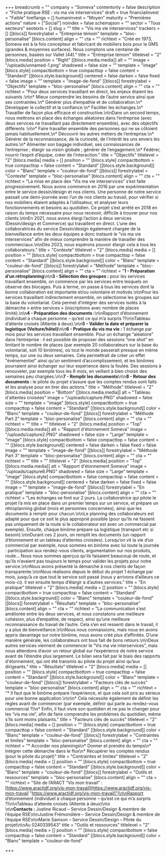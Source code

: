 +++
breadcrumb = ""
company = "Someva"
contentonly = false
description = "Fiche pratique RSE : vis ma vie interservices"
draft = true
financialinvest = "Faible"
hreflangs = []
humaninvest = "Moyen"
maturity = "Premières actions"
nature = ["Social"]
noindex = false
schemajson = ""
sector = "Tous secteurs"
seotexts = []
slug = ""
title = "Vis ma vie interservices"
trackers = []
[[blocs]]
forestrylabel = "Entreprise témoin"
template = "bloc-personalise"
[blocs.content]
align = ""
cta = ""
richtext = "Créé en 1973, Someva est à la fois concepteur et fabricant de mobiliers bois pour la GMS (grandes & moyennes surfaces). Nous comptons une centaine de personnes, basées sur Vallet (44)."
title = "Entreprise témoin"
titlelevel = "2"
[blocs.media]
position = "Right"
[[blocs.media.media]]
alt = ""
image = "/uploads/unnamed-1.png"
shadowed = false
size = ""
template = "image"
[blocs.style]
compactbottom = true
compacttop = false
content = "Standard"
[[blocs.style.background]]
centered = false
darken = false
fixed = false
image = ""
template = "image-de-fond"
[[blocs]]
forestrylabel = "Objectifs"
template = "bloc-personalise"
[blocs.content]
align = ""
cta = ""
richtext = "Pour deux services travaillant en direct, les enjeux étaient les suivants :\n\n* Mieux comprendre les besoins de l’autre service ainsi que ses contraintes.\n* Générer plus d’empathie et de collaboration.\n* Développer le collectif et la confiance.\n* Faciliter les échanges.\n* Travailler de façon plus efficace et constructive.\n\nDans un second temps, nous mettrons en place des échanges aléatoires dans l’entreprise (avec deux services ne travaillant pas directement ensemble), avec des objectifs différents :\n\n* Faire travailler ensemble des personnes qui ne se côtoient jamais habituellement.\n* Découvrir les autres métiers de l’entreprise.\n* Générer de la reconnaissance, de la curiosité, de l’intérêt les uns envers les autres.\n* Alimenter son bagage individuel, ses connaissances de l’entreprise ; élargir sa vision globale ; générer de l’engagement.\n* Fédérer, nourrir l’esprit d’équipe, créer de l’interaction."
title = "Objectifs"
titlelevel = "2"
[blocs.media]
media = []
position = ""
[blocs.style]
compactbottom = true
compacttop = false
content = "Standard"
[[blocs.style.background]]
color = "Blanc"
template = "couleur-de-fond"
[[blocs]]
forestrylabel = "Contexte"
template = "bloc-personalise"
[blocs.content]
align = ""
cta = ""
richtext = "La mise en place des “Vis ma vie interservices” s’est faite progressivement. Nous avons commencé en 2016 par une expérimentation entre le service dessin/design et nos clients. Une personne de notre service passait une demi-journée avec l’un de nos clients au travail, pour vérifier si nos mobiliers étaient adaptés à l’utilisateur, et analyser leurs fonctionnements et besoins au quotidien. Ce projet s’est arrêté en 2018 en raison du temps nécessaire pour nous recevoir, difficile à trouver pour nos clients.\n\nEn 2021, nous avons élargi l’action à deux services (Dessin/design et Commerce) qui travaillent en direct. L’une des collaboratrices du service Dessin/design également chargée de la bienveillance entre les deux équipes a donc instauré le “vis ma vie interservices” afin de mieux comprendre la manière de travailler des commerciaux.\n\nDès 2023, nous espérons pouvoir élargir cela à tous les collaborateurs."
title = "Contexte"
titlelevel = "2"
[blocs.media]
media = []
position = ""
[blocs.style]
compactbottom = true
compacttop = false
content = "Standard"
[[blocs.style.background]]
color = "Blanc"
template = "couleur-de-fond"
[[blocs]]
forestrylabel = "Méthode"
template = "bloc-personalise"
[blocs.content]
align = ""
cta = ""
richtext = "**1 - Préparation d’un rétroplanning**\n\n**3 - Sélection des groupes :** pour les services travaillant ensemble, on commence par les services entre lesquels on observe des blocages. Puis à terme, on passe à tous les services dont la bonne collaboration est importante et/ou volontaire et motivés.\n\nPour les services travaillant indirectement ensemble, on sélectionne les groupes sur la base du volontariat. Cela permet d’intégrer des services isolés à la démarche « entre services » (inscriptions avec nombre de places limité).\n\n**4 - Préparation des documents :**\n\nRapport d’étonnement (individuel à chaque personne – qu’est ce qui m’a surpris ?)\n\nTableau d’attente croisés (Attente à deux).\n\n**5 - Valider la date et préparer la logistique (Voiture/hôtel)**\n\n**6 - Pratique du vis ma vie :** 1 échange par mois pour les services travaillant ensemble. Pour un échange “aléatoire” dans l’entreprise : il est possible de proposer des sessions “one shot” en limitant le nombre de places (par exemple 20 collaborateurs sur la base du volontariat, soit 10 binômes), où tout le monde passerait presque en même temps, sur une ou deux semaines. Cela permettrait de créer un effet \"événementiel\" ainsi qu’un sentiment d’accomplissement, et les binômes pourraient ainsi échanger sur leur expérience dans la foulée. Des sessions à renouveler, par exemple tous les 6 mois, en veillant à bien choisir des semaines peu chargées.\n\n**7 - Remplir les documents**\n\n**8 - Retour des documents :** le pilote du projet s’assure que les comptes rendus sont faits et les analyse pour en tirer des actions."
title = "Méthode"
titlelevel = "2"
[blocs.media]
position = "Bottom"
[[blocs.media.media]]
alt = "Tableau d'attentes croisées"
image = "/uploads/capture.PNG"
shadowed = false
size = ""
template = "image"
[blocs.style]
compactbottom = true
compacttop = false
content = "Standard"
[[blocs.style.background]]
color = "Blanc"
template = "couleur-de-fond"
[[blocs]]
forestrylabel = "Méthode Part 2"
template = "bloc-personalise"
[blocs.content]
align = ""
cta = ""
richtext = ""
title = ""
titlelevel = "2"
[blocs.media]
position = "Top"
[[blocs.media.media]]
alt = "Rapport d'étonnement Someva"
image = "/uploads/capture2.PNG"
shadowed = false
size = "Large"
template = "image"
[blocs.style]
compactbottom = false
compacttop = false
content = ""
[[blocs.style.background]]
centered = false
darken = false
fixed = false
image = ""
template = "image-de-fond"
[[blocs]]
forestrylabel = "Méthode Part 3"
template = "bloc-personalise"
[blocs.content]
align = ""
cta = ""
richtext = ""
title = ""
titlelevel = "2"
[blocs.media]
position = "Top"
[[blocs.media.media]]
alt = "Rapport d'étonnement Someva"
image = "/uploads/capture6.PNG"
shadowed = false
size = "Large"
template = "image"
[blocs.style]
compactbottom = false
compacttop = false
content = ""
[[blocs.style.background]]
centered = false
darken = false
fixed = false
image = ""
template = "image-de-fond"
[[blocs]]
forestrylabel = "En pratique"
template = "bloc-personalise"
[blocs.content]
align = ""
cta = ""
richtext = "Les échanges se font sur 2 jours. La collaboratrice qui pilote le projet l’a mis en place dans un premier temps sur un service, et prépare un rétroplanning global (mois et personnes concernées), ainsi que les documents à remplir pour chacun.\n\nLe planning des collaborateurs est adapté pour que ce soit le plus approprié possible (pour qu’ils ne fassent pas uniquement de la route si le collaborateur est avec un commercial par exemple). Ensuite, chaque binôme prépare sa logistique (transport etc si besoin).\n\nDurant ces 2 jours, on remplit les documents (un rapport d’étonnement et un tableau d’attentes croisées). Lorsqu’on vit la vie d’un commercial par exemple, nous sommes en binôme avec lui toute la journée : participation aux rendez-vous clients, argumentation sur nos produits, route… Nous nous sommes aperçus qu’ils faisaient beaucoup de route, et qu’ils n’avaient pas toujours le temps pour valider les projets pour notre service.\n\nNous avons présenté la démarche à nos clients de façon transparente.\n\nNous réalisons depuis le début du projet 1 échange par mois, jusqu’à ce que tout le service soit passé (nous y arrivons d’ailleurs ce mois-ci). Il est ensuite temps d’élargir à d’autres services."
title = "En pratique"
titlelevel = "2"
[blocs.media]
media = []
position = ""
[blocs.style]
compactbottom = true
compacttop = false
content = "Standard"
[[blocs.style.background]]
color = "Blanc"
template = "couleur-de-fond"
[[blocs]]
forestrylabel = "Résultats"
template = "bloc-personalise"
[blocs.content]
align = ""
cta = ""
richtext = "La communication s’est améliorée entre les deux services, et nous constatons une meilleure cohésion, plus d’empathie, de respect, ainsi qu’une meilleure reconnaissance du travail de l’autre. Cela s’en est ressenti dans le travail, il y a plus de bienveillance.\n\nNous nous connaissions, mais nous en avons appris davantage sur notre binôme, nous avons créé plus d’affinités. D’une manière générale, les collaborateurs ont tous fait de bons retours.\n\nDeux autres services viennent de commencer le “Vis ma vie interservices”, mais nous attendons d’avoir un retour global sur l’expérience de notre service avant de l’étendre plus largement. Le bilan sera fait par le biais des rapports d'étonnement, qui ont été transmis au pilote du projet ainsi qu’aux dirigeants."
title = "Résultats"
titlelevel = "2"
[blocs.media]
media = []
position = ""
[blocs.style]
compactbottom = true
compacttop = false
content = "Standard"
[[blocs.style.background]]
color = "Blanc"
template = "couleur-de-fond"
[[blocs]]
forestrylabel = "Facteurs clés de succès"
template = "bloc-personalise"
[blocs.content]
align = ""
cta = ""
richtext = "* Il faut que le binôme prépare l’expérience, et que cela soit pris au sérieux pour une bonne application.\n\n\n* Cela nécessite également de définir les règles avant de commencer (par exemple, définir qui parle au rendez-vous commercial ?)\n* Enfin, il faut vivre son quotidien et ne pas le changer pour les “vis ma vie”, afin de faire comprendre les problèmes du quotidien, même s’ils sont moins plaisants."
title = "Facteurs clés de succès"
titlelevel = "2"
[blocs.media]
media = []
position = ""
[blocs.style]
compactbottom = true
compacttop = false
content = "Standard"
[[blocs.style.background]]
color = "Blanc"
template = "couleur-de-fond"
[[blocs]]
forestrylabel = "Contraintes et limites"
template = "bloc-personalise"
[blocs.content]
align = ""
cta = ""
richtext = "* Accorder nos plannings\n* Donner et prendre du temps\n* Intégrer cette démarche dans le flux\n* Récupérer les comptes rendus (pour le pilote du projet)"
title = "Contraintes et limites"
titlelevel = "2"
[blocs.media]
media = []
position = ""
[blocs.style]
compactbottom = true
compacttop = false
content = "Standard"
[[blocs.style.background]]
color = "Blanc"
template = "couleur-de-fond"
[[blocs]]
forestrylabel = "Outils et ressources"
template = "bloc-personalise"
[blocs.content]
align = ""
cta = ""
richtext = "Site de l’ARACT “Vis mon travail” : [https://www.aractidf.org/vis-mon-travail](https://www.aractidf.org/vis-mon-travail \"https://www.aractidf.org/vis-mon-travail\")\n\nRapport d’étonnement (individuel à chaque personne – qu’est ce qui m’a surpris ?)\n\nTableau d’attente croisés (Attente à deux)\n\n<br>\n\n**Contacts :** Justine Ricaud – Service Dessin/Design & membre de l’équipe RSE\n\nJustine Frémondière – Service Dessin/Design & membre de l’équipe RSE\n\nMarie Samson – Service Dessin/Design – Pilote du projet\n\nAu 0240339543"
title = "Outils et ressources"
titlelevel = "2"
[blocs.media]
media = []
position = ""
[blocs.style]
compactbottom = false
compacttop = false
content = "Standard"
[[blocs.style.background]]
color = "Blanc"
template = "couleur-de-fond"

+++
